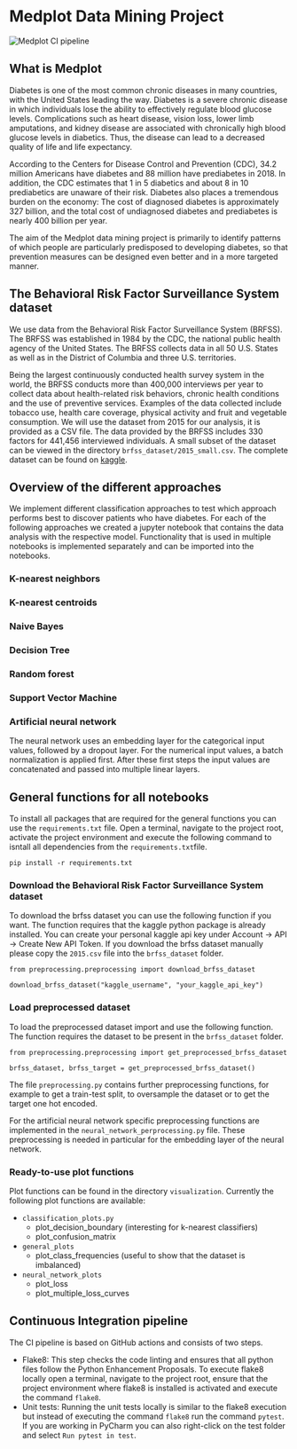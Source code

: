# Medplot Data Mining Project

![Medplot CI pipeline](https://github.com/medplot/data-mining-project/actions/workflows/ci.yml/badge.svg)

## What is Medplot

Diabetes is one of the most common chronic diseases in many countries, with the United States leading the way. Diabetes
is a severe chronic disease in which individuals lose the ability to effectively regulate blood glucose levels.
Complications such as heart disease, vision loss, lower limb amputations, and kidney disease are associated with
chronically high blood glucose levels in diabetics. Thus, the disease can lead to a decreased quality of life and life
expectancy.

According to the Centers for Disease Control and Prevention (CDC), 34.2 million Americans have diabetes and 88 million
have prediabetes in 2018. In addition, the CDC estimates that 1 in 5 diabetics and about 8 in 10 prediabetics are
unaware of their risk. Diabetes also places a tremendous burden on the economy: The cost of diagnosed diabetes is
approximately 327 billion, and the total cost of undiagnosed diabetes and prediabetes is nearly 400 billion per
year.

The aim of the Medplot data mining project is primarily to identify patterns of which people are particularly
predisposed to
developing diabetes, so that prevention measures can be designed even better and in a more targeted manner.

## The  Behavioral Risk Factor Surveillance System dataset

We use data from the Behavioral Risk Factor Surveillance System (BRFSS). The BRFSS was established in 1984 by the
CDC, the national public health agency of the United States. The BRFSS collects data in all 50 U.S. States as well as in
the District of Columbia and three U.S. territories.

Being the largest continuously conducted health survey system in the world, the BRFSS conducts more than 400,000
interviews per year to collect data about health-related risk behaviors, chronic health conditions and the use of
preventive services. Examples of the data collected include tobacco use, health care coverage, physical activity and
fruit and vegetable consumption. We will use the dataset from 2015 for our analysis, it is provided as a CSV file. The
data provided by the BRFSS includes 330 factors for 441,456 interviewed individuals. A small subset of the dataset can
be viewed in the directory `brfss_dataset/2015_small.csv`. The complete dataset can be found
on [kaggle](https://www.kaggle.com/datasets/cdc/behavioral-risk-factor-surveillance-system).

## Overview of the different approaches

We implement different classification approaches to test which approach performs best to discover patients who have
diabetes. For each of the following approaches we created a jupyter notebook that contains the data analysis with the
respective model. Functionality that is used in multiple notebooks is implemented separately and can be imported into
the notebooks.

### K-nearest neighbors

### K-nearest centroids

### Naive Bayes

### Decision Tree

### Random forest

### Support Vector Machine

### Artificial neural network

The neural network uses an embedding layer for the categorical input values, followed by a dropout layer. For the
numerical input values, a batch normalization is applied first. After these first steps the input values are concatenated
and passed into multiple linear layers.

## General functions for all notebooks

To install all packages that are required for the general functions you can use the `requirements.txt` file. Open a
terminal, navigate to the project root, activate the project environment and execute the following command to isntall
all dependencies from the `requirements.txt`file.

```
pip install -r requirements.txt
```

### Download the Behavioral Risk Factor Surveillance System dataset

To download the brfss dataset you can use the following function if you want.
The function requires that the kaggle python package is already installed.
You can create your personal kaggle api key under Account -> API -> Create New API Token.
If you download the brfss dataset manually please copy the `2015.csv` file into the `brfss_dataset` folder.

```
from preprocessing.preprocessing import download_brfss_dataset

download_brfss_dataset("kaggle_username", "your_kaggle_api_key")
```

### Load preprocessed dataset

To load the preprocessed dataset import and use the following function.
The function requires the dataset to be present in the `brfss_dataset` folder.

```
from preprocessing.preprocessing import get_preprocessed_brfss_dataset

brfss_dataset, brfss_target = get_preprocessed_brfss_dataset()
```

The file `preprocessing.py` contains further preprocessing functions, for example to get a train-test split, to
oversample the dataset or to get the target one hot encoded.

For the artificial neural network specific preprocessing functions are implemented in
the `neural_network_perprocessing.py` file. These preprocessing is needed in particular for the embedding layer of the
neural network.

### Ready-to-use plot functions

Plot functions can be found in the directory `visualization`. Currently the following plot functions are available:

- `classification_plots.py`
    - plot_decision_boundary (interesting for k-nearest classifiers)
    - plot_confusion_matrix
- `general_plots`
    - plot_class_frequencies (useful to show that the dataset is imbalanced)
- `neural_network_plots`
    - plot_loss
    - plot_multiple_loss_curves

## Continuous Integration pipeline

The CI pipeline is based on GitHub actions and consists of two steps.

- Flake8: This step checks the code linting and ensures that all python files follow the Python Enhancement Proposals.
  To execute flake8 locally open a terminal, navigate to the project root, ensure that the project environment where
  flake8 is installed is activated and execute the command `flake8`.
- Unit tests: Running the unit tests locally is similar to the flake8 execution but instead of executing the
  command `flake8` run the command `pytest`. If you are working in PyCharm you can also right-click on the
  test folder and select `Run pytest in test`.